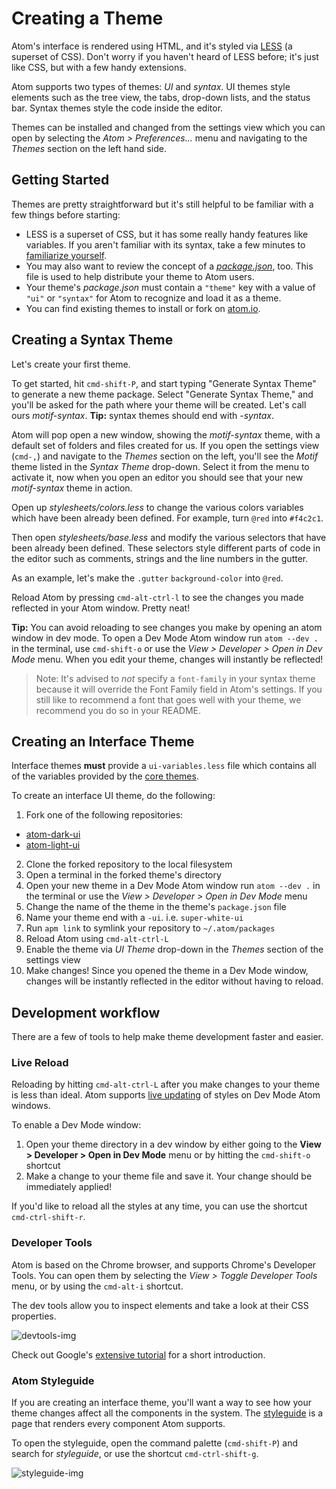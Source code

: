 # Creating a Theme

Atom's interface is rendered using HTML, and it's styled via [LESS] (a superset
of CSS). Don't worry if you haven't heard of LESS before; it's just like CSS,
but with a few handy extensions.

Atom supports two types of themes: _UI_ and _syntax_.  UI themes style
elements such as the tree view, the tabs, drop-down lists, and the status bar.
Syntax themes style the code inside the editor.

Themes can be installed and changed from the settings view which you can open
by selecting the _Atom > Preferences..._ menu and navigating to the _Themes_
section on the left hand side.

## Getting Started

Themes are pretty straightforward but it's still helpful to be familiar with
a few things before starting:

* LESS is a superset of CSS, but it has some really handy features like
  variables. If you aren't familiar with its syntax, take a few minutes
  to [familiarize yourself][less-tutorial].
* You may also want to review the concept of a _[package.json]_, too. This file
  is used to help distribute your theme to Atom users.
* Your theme's _package.json_ must contain a `"theme"` key with a value
  of `"ui"` or `"syntax"` for Atom to recognize and load it as a theme.
* You can find existing themes to install or fork on [atom.io](atomio).

## Creating a Syntax Theme

Let's create your first theme.

To get started, hit `cmd-shift-P`, and start typing "Generate Syntax Theme" to
generate a new theme package. Select "Generate Syntax Theme," and you'll be
asked for the path where your theme will be created. Let's call ours
_motif-syntax_. __Tip:__ syntax themes should end with _-syntax_.

Atom will pop open a new window, showing the _motif-syntax_ theme, with a
default set of folders and files created for us. If you open the settings view
(`cmd-,`) and navigate to the _Themes_ section on the left, you'll see the
_Motif_ theme listed in the _Syntax Theme_ drop-down. Select it from the menu to
activate it, now when you open an editor you should see that your new
_motif-syntax_ theme in action.

Open up _stylesheets/colors.less_ to change the various colors variables which
have been already been defined. For example, turn `@red` into `#f4c2c1`.

Then open _stylesheets/base.less_ and modify the various selectors that have
been already been defined. These selectors style different parts of code in the
editor such as comments, strings and the line numbers in the gutter.

As an example, let's make the `.gutter` `background-color` into `@red`.

Reload Atom by pressing `cmd-alt-ctrl-l` to see the changes you made reflected
in your Atom window. Pretty neat!

__Tip:__ You can avoid reloading to see changes you make by opening an atom
window in dev mode. To open a Dev Mode Atom window run `atom --dev .` in the
terminal, use `cmd-shift-o` or use the _View > Developer > Open in Dev Mode_
menu. When you edit your theme, changes will instantly be reflected!

> Note: It's advised to _not_ specify a `font-family` in your syntax theme because it will override the Font Family field in Atom's settings. If you still like to recommend a font that goes well with your theme, we recommend you do so in your README.

## Creating an Interface Theme

Interface themes **must** provide a `ui-variables.less` file which contains all
of the variables provided by the [core themes][ui-variables].

To create an interface UI theme, do the following:

1. Fork one of the following repositories:
  * [atom-dark-ui]
  * [atom-light-ui]
2. Clone the forked repository to the local filesystem
3. Open a terminal in the forked theme's directory
4. Open your new theme in a Dev Mode Atom window run `atom --dev .` in the
   terminal or use the _View > Developer > Open in Dev Mode_ menu
5. Change the name of the theme in the theme's `package.json` file
6. Name your theme end with a `-ui`. i.e. `super-white-ui`
7. Run `apm link` to symlink your repository to `~/.atom/packages`
8. Reload Atom using `cmd-alt-ctrl-L`
9. Enable the theme via _UI Theme_ drop-down in the _Themes_ section of the
   settings view
10. Make changes! Since you opened the theme in a Dev Mode window, changes will
   be instantly reflected in the editor without having to reload.

## Development workflow

There are a few of tools to help make theme development faster and easier.

### Live Reload

Reloading by hitting `cmd-alt-ctrl-L` after you make changes to your theme is
less than ideal. Atom supports [live updating][livereload] of styles on Dev Mode
Atom windows.

To enable a Dev Mode window:

1. Open your theme directory in a dev window by either going to the
   __View > Developer > Open in Dev Mode__ menu or by hitting the `cmd-shift-o`
  shortcut
2. Make a change to your theme file and save it. Your change should be
   immediately applied!

If you'd like to reload all the styles at any time, you can use the shortcut
`cmd-ctrl-shift-r`.

### Developer Tools

Atom is based on the Chrome browser, and supports Chrome's Developer Tools. You
can open them by selecting the _View > Toggle Developer Tools_ menu, or by
using the `cmd-alt-i` shortcut.

The dev tools allow you to inspect elements and take a look at their CSS
properties.

![devtools-img]

Check out Google's [extensive tutorial][devtools-tutorial] for a short
introduction.

### Atom Styleguide

If you are creating an interface theme, you'll want a way to see how your theme
changes affect all the components in the system. The [styleguide] is a page that
renders every component Atom supports.

To open the styleguide, open the command palette (`cmd-shift-P`) and search for
_styleguide_, or use the shortcut `cmd-ctrl-shift-g`.

![styleguide-img]

[atomio]: http://atom.io/packages
[less]: http://lesscss.org/
[git]: http://git-scm.com/
[atom]: https://atom.io/
[package.json]: ./creating-a-package.html#package-json
[less-tutorial]: https://speakerdeck.com/danmatthews/less-css
[devtools-tutorial]: https://developers.google.com/chrome-developer-tools/docs/elements
[ui-variables]: ./theme-variables.html
[livereload]: https://github.com/atom/dev-live-reload
[styleguide]: https://github.com/atom/styleguide
[atom-dark-ui]: https://github.com/atom/atom-dark-ui
[atom-light-ui]: https://github.com/atom/atom-light-ui
[styleguide-img]: https://f.cloud.github.com/assets/69169/1347390/2d431d98-36af-11e3-8f8e-3f4ce1e67adb.png
[devtools-img]: https://f.cloud.github.com/assets/69169/1347391/2d51f91c-36af-11e3-806f-f7b334af43e9.png
[themesettings-img]: https://f.cloud.github.com/assets/69169/1347569/3150bd0c-36b2-11e3-9d69-423503acfe3f.png
